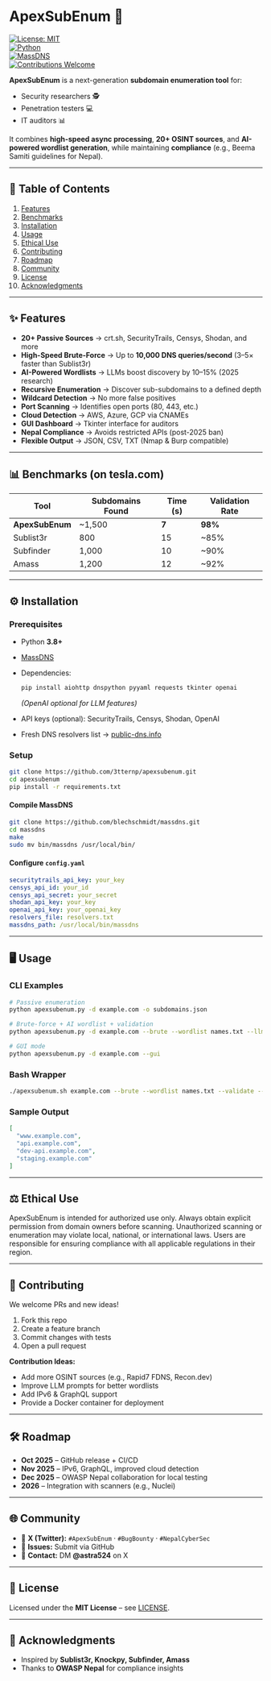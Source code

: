 # ApexSubEnum 🔎  

[![License: MIT](https://img.shields.io/badge/License-MIT-green.svg)](LICENSE)  
[![Python](https://img.shields.io/badge/Python-3.8%2B-blue.svg)](https://www.python.org/)  
[![MassDNS](https://img.shields.io/badge/MassDNS-Required-orange.svg)](https://github.com/blechschmidt/massdns)  
[![Contributions Welcome](https://img.shields.io/badge/Contributions-Welcome-brightgreen.svg)](#-contributing)  

**ApexSubEnum** is a next-generation **subdomain enumeration tool** for:  
- Security researchers 🕵️  
- Penetration testers 💻  
- IT auditors 📊  

It combines **high-speed async processing**, **20+ OSINT sources**, and **AI-powered wordlist generation**, while maintaining **compliance** (e.g., Beema Samiti guidelines for Nepal).  

---

## 📑 Table of Contents  

1. [Features](#-features)  
2. [Benchmarks](#-benchmarks)  
3. [Installation](#️-installation)  
4. [Usage](#️-usage)  
5. [Ethical Use](#-ethical-use)  
6. [Contributing](#-contributing)  
7. [Roadmap](#-roadmap)  
8. [Community](#-community)  
9. [License](#-license)  
10. [Acknowledgments](#-acknowledgments)  

---

## ✨ Features  

- **20+ Passive Sources** → crt.sh, SecurityTrails, Censys, Shodan, and more  
- **High-Speed Brute-Force** → Up to **10,000 DNS queries/second** (3–5× faster than Sublist3r)  
- **AI-Powered Wordlists** → LLMs boost discovery by 10–15% (2025 research)  
- **Recursive Enumeration** → Discover sub-subdomains to a defined depth  
- **Wildcard Detection** → No more false positives  
- **Port Scanning** → Identifies open ports (80, 443, etc.)  
- **Cloud Detection** → AWS, Azure, GCP via CNAMEs  
- **GUI Dashboard** → Tkinter interface for auditors  
- **Nepal Compliance** → Avoids restricted APIs (post-2025 ban)  
- **Flexible Output** → JSON, CSV, TXT (Nmap & Burp compatible)  

---

## 📊 Benchmarks (on tesla.com)  

| Tool        | Subdomains Found | Time (s) | Validation Rate |
|-------------|------------------|----------|-----------------|
| **ApexSubEnum** | ~1,500 | **7** | **98%** |
| Sublist3r   | 800              | 15       | ~85% |
| Subfinder   | 1,000            | 10       | ~90% |
| Amass       | 1,200            | 12       | ~92% |  

---

## ⚙️ Installation  

### Prerequisites  
- Python **3.8+**  
- [MassDNS](https://github.com/blechschmidt/massdns)  
- Dependencies:  
  ```bash
  pip install aiohttp dnspython pyyaml requests tkinter openai
  ```
  *(OpenAI optional for LLM features)*  

- API keys (optional): SecurityTrails, Censys, Shodan, OpenAI  
- Fresh DNS resolvers list → [public-dns.info](https://public-dns.info)  

### Setup  

```bash
git clone https://github.com/3tternp/apexsubenum.git
cd apexsubenum
pip install -r requirements.txt
```

#### Compile MassDNS  
```bash
git clone https://github.com/blechschmidt/massdns.git
cd massdns
make
sudo mv bin/massdns /usr/local/bin/
```

#### Configure `config.yaml`  

```yaml
securitytrails_api_key: your_key
censys_api_id: your_id
censys_api_secret: your_secret
shodan_api_key: your_key
openai_api_key: your_openai_key
resolvers_file: resolvers.txt
massdns_path: /usr/local/bin/massdns
```

---

## 🖥️ Usage  

### CLI Examples  
```bash
# Passive enumeration
python apexsubenum.py -d example.com -o subdomains.json

# Brute-force + AI wordlist + validation
python apexsubenum.py -d example.com --brute --wordlist names.txt --llm --validate --recursive 2 --ports -o subdomains.json --format txt

# GUI mode
python apexsubenum.py -d example.com --gui
```

### Bash Wrapper  
```bash
./apexsubenum.sh example.com --brute --wordlist names.txt --validate --format csv
```

### Sample Output  
```json
[
  "www.example.com",
  "api.example.com",
  "dev-api.example.com",
  "staging.example.com"
]
```

---

## ⚖️ Ethical Use  

ApexSubEnum is intended for authorized use only. Always obtain explicit permission from domain owners before scanning. Unauthorized scanning or enumeration may violate local, national, or international laws. Users are responsible for ensuring compliance with all applicable regulations in their region. 

---

## 🤝 Contributing  

We welcome PRs and new ideas!  

1. Fork this repo  
2. Create a feature branch  
3. Commit changes with tests  
4. Open a pull request  

**Contribution Ideas:**  
- Add more OSINT sources (e.g., Rapid7 FDNS, Recon.dev)  
- Improve LLM prompts for better wordlists  
- Add IPv6 & GraphQL support  
- Provide a Docker container for deployment  

---

## 🛠️ Roadmap  

- **Oct 2025** – GitHub release + CI/CD  
- **Nov 2025** – IPv6, GraphQL, improved cloud detection  
- **Dec 2025** – OWASP Nepal collaboration for local testing  
- **2026** – Integration with scanners (e.g., Nuclei)  

---

## 🌐 Community  

- 💬 **X (Twitter):** `#ApexSubEnum` · `#BugBounty` · `#NepalCyberSec`  
- 🐞 **Issues:** Submit via GitHub  
- 📩 **Contact:** DM **@astra524** on X  

---

## 📜 License  

Licensed under the **MIT License** – see [LICENSE](LICENSE).  

---

## 🙏 Acknowledgments  

- Inspired by **Sublist3r, Knockpy, Subfinder, Amass**  
- Thanks to **OWASP Nepal** for compliance insights  
